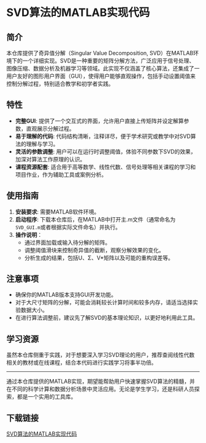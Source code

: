 # SVD算法的MATLAB实现代码

## 简介

本仓库提供了奇异值分解（Singular Value Decomposition, SVD）在MATLAB环境下的一个详细实现。SVD是一种重要的矩阵分解方法，广泛应用于信号处理、图像压缩、数据分析及机器学习等领域。此实现不仅涵盖了核心算法，还集成了一用户友好的图形用户界面（GUI），使得用户能够直观操作，包括手动设置阈值来控制分解过程，特别适合教学和初学者实践。

## 特性

- **完整GUI**: 提供了一个交互式的界面，允许用户直接上传矩阵并设定解算参数，直观展示分解过程。
- **易于理解的代码**: 代码结构清晰，注释详尽，便于学术研究或教学中对SVD算法的理解与学习。
- **灵活的参数调整**: 用户可以在运行时调整阈值，体验不同参数下SVD的效果，加深对算法工作原理的认识。
- **课程资源配套**: 适合用于高等数学、线性代数、信号处理等相关课程的学习和项目作业，作为辅助工具或案例分析。

## 使用指南

1. **安装要求**: 需要MATLAB软件环境。
2. **启动程序**: 下载本仓库后，在MATLAB中打开主.m文件（通常命名为`SVD_GUI.m`或者根据实际文件命名）并执行。
3. **操作说明**：
   - 通过界面加载或输入待分解的矩阵。
   - 调整阈值滑块来控制奇异值的截断，观察分解效果的变化。
   - 分析生成的结果，包括U、Σ、V*矩阵以及可能的重构误差等。

## 注意事项

- 确保你的MATLAB版本支持GUI开发功能。
- 对于大尺寸矩阵的分解，可能会消耗较长计算时间和较多内存，请适当选择实验数据大小。
- 在进行算法调整前，建议先了解SVD的基本理论知识，以更好地利用此工具。

## 学习资源

虽然本仓库侧重于实践，对于想要深入学习SVD理论的用户，推荐查阅线性代数相关的教材或在线课程，结合本代码进行实践学习将事半功倍。

---

通过本仓库提供的MATLAB实现，期望能帮助用户快速掌握SVD算法的精髓，并在不同的科学计算和数据分析场景中灵活应用。无论是学生学习，还是科研人员探索，都是一个实用的工具库。

## 下载链接

[SVD算法的MATLAB实现代码](https://pan.quark.cn/s/778df63b0d40)